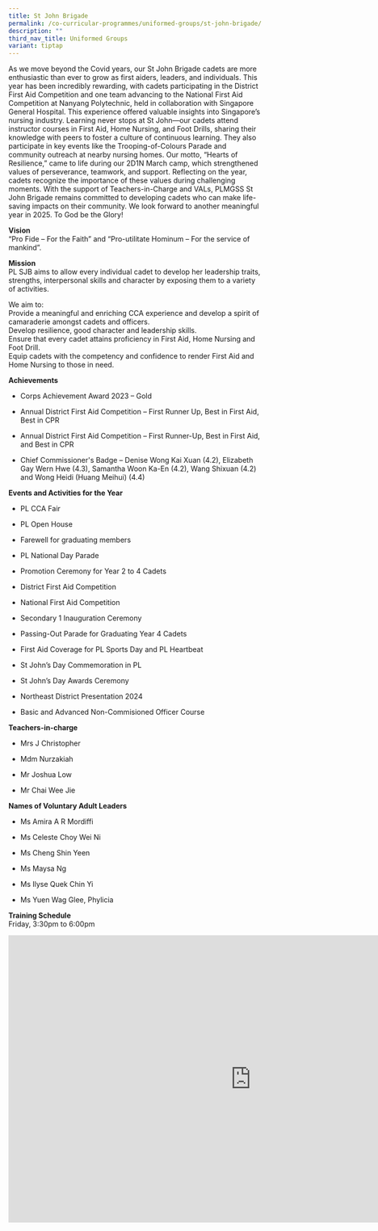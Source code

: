 ```yaml
---
title: St John Brigade
permalink: /co-curricular-programmes/uniformed-groups/st-john-brigade/
description: ""
third_nav_title: Uniformed Groups
variant: tiptap
---
```

<p>As we move beyond the Covid years, our St John Brigade cadets are more
enthusiastic than ever to grow as first aiders, leaders, and individuals.
This year has been incredibly rewarding, with cadets participating in the
District First Aid Competition and one team advancing to the National First
Aid Competition at Nanyang Polytechnic, held in collaboration with Singapore
General Hospital. This experience offered valuable insights into Singapore’s
nursing industry. Learning never stops at St John—our cadets attend instructor
courses in First Aid, Home Nursing, and Foot Drills, sharing their knowledge
with peers to foster a culture of continuous learning. They also participate
in key events like the Trooping-of-Colours Parade and community outreach
at nearby nursing homes. Our motto, “Hearts of Resilience,” came to life
during our 2D1N March camp, which strengthened values of perseverance,
teamwork, and support. Reflecting on the year, cadets recognize the importance
of these values during challenging moments. With the support of Teachers-in-Charge
and VALs, PLMGSS St John Brigade remains committed to developing cadets
who can make life-saving impacts on their community. We look forward to
another meaningful year in 2025. To God be the Glory!</p>
<p><strong>Vision</strong> 
<br>“Pro Fide – For the Faith” and “Pro-utilitate Hominum – For the service
of mankind”.</p>
<p><strong>Mission</strong> 
<br>PL SJB aims to allow every individual cadet to develop her leadership
traits, strengths, interpersonal skills and character by exposing them
to a variety of activities.</p>
<p>We aim to:
<br>Provide a meaningful and enriching CCA experience and develop a spirit
of camaraderie amongst cadets and officers.
<br>Develop resilience, good character and leadership skills.
<br>Ensure that every cadet attains proficiency in First Aid, Home Nursing
and Foot Drill.
<br>Equip cadets with the competency and confidence to render First Aid and
Home Nursing to those in need.</p>
<p><strong>Achievements</strong> 
</p>
<ul data-tight="true" class="tight">
<li>
<p>Corps Achievement Award 2023 – Gold</p>
</li>
<li>
<p>Annual District First Aid Competition – First Runner Up, Best in First
Aid, Best in CPR</p>
</li>
<li>
<p>Annual District First Aid Competition – First Runner-Up, Best in First
Aid, and Best in CPR</p>
</li>
<li>
<p>Chief Commissioner's Badge – Denise Wong Kai Xuan (4.2), Elizabeth Gay
Wern Hwe (4.3), Samantha Woon Ka-En (4.2), Wang Shixuan (4.2) and Wong
Heidi (Huang Meihui) (4.4)</p>
</li>
</ul>
<p><strong>Events and Activities for the Year </strong>
</p>
<ul data-tight="true" class="tight">
<li>
<p>PL CCA Fair</p>
</li>
<li>
<p>PL Open House</p>
</li>
<li>
<p>Farewell for graduating members</p>
</li>
<li>
<p>PL National Day Parade</p>
</li>
<li>
<p>Promotion Ceremony for Year 2 to 4 Cadets</p>
</li>
<li>
<p>District First Aid Competition</p>
</li>
<li>
<p>National First Aid Competition</p>
</li>
<li>
<p>Secondary 1 Inauguration Ceremony</p>
</li>
<li>
<p>Passing-Out Parade for Graduating Year 4 Cadets</p>
</li>
<li>
<p>First Aid Coverage for PL Sports Day and PL Heartbeat</p>
</li>
<li>
<p>St John’s Day Commemoration in PL</p>
</li>
<li>
<p>St John’s Day Awards Ceremony</p>
</li>
<li>
<p>Northeast District Presentation 2024</p>
</li>
<li>
<p>Basic and Advanced Non-Commisioned Officer Course</p>
</li>
</ul>
<p><strong>Teachers-in-charge</strong> 
</p>
<ul data-tight="true" class="tight">
<li>
<p>Mrs J Christopher</p>
</li>
<li>
<p>Mdm Nurzakiah</p>
</li>
<li>
<p>Mr Joshua Low</p>
</li>
<li>
<p>Mr Chai Wee Jie</p>
</li>
</ul>
<p><strong>Names of Voluntary Adult Leaders </strong>
</p>
<ul data-tight="true" class="tight">
<li>
<p>Ms Amira A R Mordiffi</p>
</li>
<li>
<p>Ms Celeste Choy Wei Ni</p>
</li>
<li>
<p>Ms Cheng Shin Yeen</p>
</li>
<li>
<p>Ms Maysa Ng</p>
</li>
<li>
<p>Ms Ilyse Quek Chin Yi</p>
</li>
<li>
<p>Ms Yuen Wag Glee, Phylicia</p>
</li>
</ul>
<p><strong>Training Schedule</strong> 
<br>Friday, 3:30pm to 6:00pm</p>
<div class="iframe-wrapper">
<iframe height="569" width="960" allowfullscreen="true" frameborder="0" src="https://docs.google.com/presentation/d/1nrWBnTu5-9en-vKdP1XSpRYwnojnsSaeVamp7dudG78/embed?start=true&amp;loop=true&amp;delayms=3000"></iframe>
</div>
<p></p>
